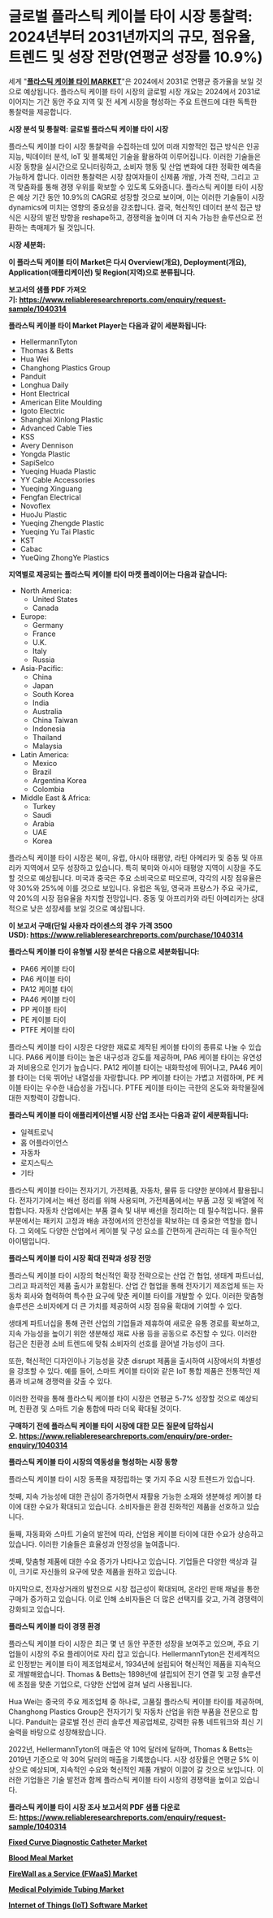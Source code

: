 <p><h1>글로벌 플라스틱 케이블 타이 시장 통찰력: 2024년부터 2031년까지의 규모, 점유율, 트렌드 및 성장 전망(연평균 성장률 10.9%)</h1></p><p>세계 "<strong><a href="https://www.reliableresearchreports.com/plastic-cable-ties-r1040314?utm_campaign=105&utm_medium=8&utm_source=Github&utm_content=ia&utm_term=29112024&utm_id=plastic-cable-ties">플라스틱 케이블 타이 MARKET</a></strong>"은 2024에서 2031로 연평균 증가율을 보일 것으로 예상됩니다. 플라스틱 케이블 타이 시장의 글로벌 시장 개요는 2024에서 2031로 이어지는 기간 동안 주요 지역 및 전 세계 시장을 형성하는 주요 트렌드에 대한 독특한 통찰력을 제공합니다.</p>
<p><strong>시장 분석 및 통찰력: 글로벌 플라스틱 케이블 타이 시장</strong></p>
<p><p>플라스틱 케이블 타이 시장 통찰력을 수집하는데 있어 미래 지향적인 접근 방식은 인공지능, 빅데이터 분석, IoT 및 블록체인 기술을 활용하여 이루어집니다. 이러한 기술들은 시장 동향을 실시간으로 모니터링하고, 소비자 행동 및 산업 변화에 대한 정확한 예측을 가능하게 합니다. 이러한 통찰력은 시장 참여자들이 신제품 개발, 가격 전략, 그리고 고객 맞춤화를 통해 경쟁 우위를 확보할 수 있도록 도와줍니다. 플라스틱 케이블 타이 시장은 예상 기간 동안 10.9%의 CAGR로 성장할 것으로 보이며, 이는 이러한 기술들이 시장 dynamics에 미치는 영향의 중요성을 강조합니다. 결국, 혁신적인 데이터 분석 접근 방식은 시장의 발전 방향을 reshape하고, 경쟁력을 높이며 더 지속 가능한 솔루션으로 전환하는 촉매제가 될 것입니다.</p><a href="%7CAUTHORITHY_DOMAIN_URL%7C?utm_campaign=105&utm_medium=8&utm_source=Github&utm_content=ia&utm_term=29112024&utm_id=plastic-cable-ties"></a></p>
<p><strong>시장 세분화:</strong></p>
<p><strong>이 플라스틱 케이블 타이 Market은 다시 Overview(개요), Deployment(개요), Application(애플리케이션) 및 Region(지역)으로 분류됩니다.</strong></p>
<p><strong>보고서의 샘플 PDF 가져오기:&nbsp;<a href="https://www.reliableresearchreports.com/enquiry/request-sample/1040314?utm_campaign=105&utm_medium=8&utm_source=Github&utm_content=ia&utm_term=29112024&utm_id=plastic-cable-ties">https://www.reliableresearchreports.com/enquiry/request-sample/1040314</a></strong><strong></strong></p>
<p><strong>플라스틱 케이블 타이 Market Player는 다음과 같이 세분화됩니다:</strong></p>
<p><ul><li>HellermannTyton</li><li>Thomas & Betts</li><li>Hua Wei</li><li>Changhong Plastics Group</li><li>Panduit</li><li>Longhua Daily</li><li>Hont Electrical</li><li>American Elite Moulding</li><li>Igoto Electric</li><li>Shanghai Xinlong Plastic</li><li>Advanced Cable Ties</li><li>KSS</li><li>Avery Dennison</li><li>Yongda Plastic</li><li>SapiSelco</li><li>Yueqing Huada Plastic</li><li>YY Cable Accessories</li><li>Yueqing Xinguang</li><li>Fengfan Electrical</li><li>Novoflex</li><li>HuoJu Plastic</li><li>Yueqing Zhengde Plastic</li><li>Yueqing Yu Tai Plastic</li><li>KST</li><li>Cabac</li><li>YueQing ZhongYe Plastics</li></ul></p>
<p><strong>지역별로 제공되는 플라스틱 케이블 타이 마켓 플레이어는 다음과 같습니다:</strong></p>
<p><ul>
    <li>
        North America:
        <ul>
            <li>United States</li>
            <li>Canada</li>
        </ul>
    </li>
    <li>
        Europe:
        <ul>
            <li>Germany</li>
            <li>France</li>
            <li>U.K.</li>
            <li>Italy</li>
            <li>Russia</li>
        </ul>
    </li>
    <li>
        Asia-Pacific:
        <ul>
            <li>China</li>
            <li>Japan</li>
            <li>South Korea</li>
            <li>India</li>
            <li>Australia</li>
            <li>China Taiwan</li>
            <li>Indonesia</li>
            <li>Thailand</li>
            <li>Malaysia</li>
        </ul>
    </li>
    <li>
        Latin America:
        <ul>
            <li>Mexico</li>
            <li>Brazil</li>
            <li>Argentina Korea</li>
            <li>Colombia</li>
        </ul>
    </li>
    <li>
        Middle East & Africa:
        <ul>
            <li>Turkey</li>
            <li>Saudi</li>
            <li>Arabia</li>
            <li>UAE</li>
            <li>Korea</li>
        </ul>
    </li>
    </ul></p>
<p><p>플라스틱 케이블 타이 시장은 북미, 유럽, 아시아 태평양, 라틴 아메리카 및 중동 및 아프리카 지역에서 모두 성장하고 있습니다. 특히 북미와 아시아 태평양 지역이 시장을 주도할 것으로 예상됩니다. 미국과 중국은 주요 소비국으로 떠오르며, 각각의 시장 점유율은 약 30%와 25%에 이를 것으로 보입니다. 유럽은 독일, 영국과 프랑스가 주요 국가로, 약 20%의 시장 점유율을 차지할 전망입니다. 중동 및 아프리카와 라틴 아메리카는 상대적으로 낮은 성장세를 보일 것으로 예상됩니다.</p></p>
<p><strong>이 보고서 구매(단일 사용자 라이센스의 경우 가격 3500 USD):&nbsp;<a href="https://www.reliableresearchreports.com/purchase/1040314?utm_campaign=105&utm_medium=8&utm_source=Github&utm_content=ia&utm_term=29112024&utm_id=plastic-cable-ties">https://www.reliableresearchreports.com/purchase/1040314</a></strong></p>
<p><strong>플라스틱 케이블 타이 유형별 시장 분석은 다음으로 세분화됩니다:</strong></p>
<p><ul><li>PA66 케이블 타이</li><li>PA6 케이블 타이</li><li>PA12 케이블 타이</li><li>PA46 케이블 타이</li><li>PP 케이블 타이</li><li>PE 케이블 타이</li><li>PTFE 케이블 타이</li></ul></p>
<p><p>플라스틱 케이블 타이 시장은 다양한 재료로 제작된 케이블 타이의 종류로 나눌 수 있습니다. PA66 케이블 타이는 높은 내구성과 강도를 제공하며, PA6 케이블 타이는 유연성과 저비용으로 인기가 높습니다. PA12 케이블 타이는 내화학성에 뛰어나고, PA46 케이블 타이는 더욱 뛰어난 내열성을 자랑합니다. PP 케이블 타이는 가볍고 저렴하며, PE 케이블 타이는 우수한 내습성을 가집니다. PTFE 케이블 타이는 극한의 온도와 화학물질에 대한 저항력이 강합니다.</p></p>
<p><strong>플라스틱 케이블 타이 애플리케이션별 시장 산업 조사는 다음과 같이 세분화됩니다:</strong></p>
<p><ul><li>일렉트로닉</li><li>홈 어플라이언스</li><li>자동차</li><li>로지스틱스</li><li>기타</li></ul></p>
<p><p>플라스틱 케이블 타이는 전자기기, 가전제품, 자동차, 물류 등 다양한 분야에서 활용됩니다. 전자기기에서는 배선 정리를 위해 사용되며, 가전제품에서는 부품 고정 및 배열에 적합합니다. 자동차 산업에서는 부품 결속 및 내부 배선을 정리하는 데 필수적입니다. 물류 부문에서는 패키지 고정과 배송 과정에서의 안전성을 확보하는 데 중요한 역할을 합니다. 그 외에도 다양한 산업에서 케이블 및 구성 요소를 간편하게 관리하는 데 필수적인 아이템입니다.</p></p>
<p><strong>플라스틱 케이블 타이 시장 확대 전략과 성장 전망</strong></p>
<p><p>플라스틱 케이블 타이 시장의 혁신적인 확장 전략으로는 산업 간 협업, 생태계 파트너십, 그리고 파괴적인 제품 출시가 포함된다. 산업 간 협업을 통해 전자기기 제조업체 또는 자동차 회사와 협력하여 특수한 요구에 맞춘 케이블 타이를 개발할 수 있다. 이러한 맞춤형 솔루션은 소비자에게 더 큰 가치를 제공하여 시장 점유율 확대에 기여할 수 있다.</p><p>생태계 파트너십을 통해 관련 산업의 기업들과 제휴하여 새로운 유통 경로를 확보하고, 지속 가능성을 높이기 위한 생분해성 재료 사용 등을 공동으로 추진할 수 있다. 이러한 접근은 친환경 소비 트렌드에 맞춰 소비자의 선호를 끌어낼 가능성이 크다.</p><p>또한, 혁신적인 디자인이나 기능성을 갖춘 disrupt 제품을 출시하여 시장에서의 차별성을 강조할 수 있다. 예를 들어, 스마트 케이블 타이와 같은 IoT 통합 제품은 전통적인 제품과 비교해 경쟁력을 갖출 수 있다.</p><p>이러한 전략을 통해 플라스틱 케이블 타이 시장은 연평균 5-7% 성장할 것으로 예상되며, 친환경 및 스마트 기술 통합에 따라 더욱 확대될 것이다.</p></p>
<p><strong>구매하기 전에 플라스틱 케이블 타이 시장에 대한 모든 질문에 답하십시오.&nbsp;<a href="https://www.reliableresearchreports.com/enquiry/pre-order-enquiry/1040314?utm_campaign=105&utm_medium=8&utm_source=Github&utm_content=ia&utm_term=29112024&utm_id=plastic-cable-ties">https://www.reliableresearchreports.com/enquiry/pre-order-enquiry/1040314</a></strong><strong></strong></p>
<p><strong>플라스틱 케이블 타이 시장의 역동성을 형성하는 시장 동향</strong></p>
<p><p>플라스틱 케이블 타이 시장 동폭을 재정립하는 몇 가지 주요 시장 트렌드가 있습니다. </p><p>첫째, 지속 가능성에 대한 관심이 증가하면서 재활용 가능한 소재와 생분해성 케이블 타이에 대한 수요가 확대되고 있습니다. 소비자들은 환경 친화적인 제품을 선호하고 있습니다.</p><p>둘째, 자동화와 스마트 기술의 발전에 따라, 산업용 케이블 타이에 대한 수요가 상승하고 있습니다. 이러한 기술들은 효율성과 안정성을 높여줍니다.</p><p>셋째, 맞춤형 제품에 대한 수요 증가가 나타나고 있습니다. 기업들은 다양한 색상과 길이, 크기로 자신들의 요구에 맞춘 제품을 원하고 있습니다.</p><p>마지막으로, 전자상거래의 발전으로 시장 접근성이 확대되며, 온라인 판매 채널을 통한 구매가 증가하고 있습니다. 이로 인해 소비자들은 더 많은 선택지를 갖고, 가격 경쟁력이 강화되고 있습니다.</p></p>
<p><strong>플라스틱 케이블 타이 경쟁 환경</strong></p>
<p><p>플라스틱 케이블 타이 시장은 최근 몇 년 동안 꾸준한 성장을 보여주고 있으며, 주요 기업들이 시장의 주요 플레이어로 자리 잡고 있습니다. HellermannTyton은 전세계적으로 인정받는 케이블 타이 제조업체로서, 1934년에 설립되어 혁신적인 제품을 지속적으로 개발해왔습니다. Thomas & Betts는 1898년에 설립되어 전기 연결 및 고정 솔루션에 초점을 맞춘 기업으로, 다양한 산업에 걸쳐 널리 사용됩니다.</p><p>Hua Wei는 중국의 주요 제조업체 중 하나로, 고품질 플라스틱 케이블 타이를 제공하며, Changhong Plastics Group은 전자기기 및 자동차 산업을 위한 부품을 전문으로 합니다. Panduit는 글로벌 전선 관리 솔루션 제공업체로, 강력한 유통 네트워크와 최신 기술력을 바탕으로 성장해왔습니다.</p><p>2022년, HellermannTyton의 매출은 약 10억 달러에 달하며, Thomas & Betts는 2019년 기준으로 약 30억 달러의 매출을 기록했습니다. 시장 성장률은 연평균 5% 이상으로 예상되며, 지속적인 수요와 혁신적인 제품 개발이 이끌어 갈 것으로 보입니다. 이러한 기업들은 기술 발전과 함께 플라스틱 케이블 타이 시장의 경쟁력을 높이고 있습니다.</p></p>
<p><strong>플라스틱 케이블 타이 시장 조사 보고서의 PDF 샘플 다운로드:&nbsp;<a href="https://www.reliableresearchreports.com/enquiry/request-sample/1040314?utm_campaign=105&utm_medium=8&utm_source=Github&utm_content=ia&utm_term=29112024&utm_id=plastic-cable-ties">https://www.reliableresearchreports.com/enquiry/request-sample/1040314</a></strong></p>
<p><strong><p><a href="https://github.com/dmitriyvo6rog/Market-Research-Report-List-1/blob/main/fixed-curve-diagnostic-catheter-market.md?utm_campaign=105&utm_medium=8&utm_source=Github&utm_content=ia&utm_term=29112024&utm_id=plastic-cable-ties">Fixed Curve Diagnostic Catheter Market</a></p><p><a href="https://www.linkedin.com/pulse/exploring-blood-meal-market-dynamics-revenue-analysis-growth-projections-vlzme?utm_campaign=105&utm_medium=8&utm_source=Github&utm_content=ia&utm_term=29112024&utm_id=plastic-cable-ties">Blood Meal Market</a></p><p><a href="https://issuu.com/reportprime-2/docs/firewall-as-a-service-fwaas-market-_dd93b8f854e5a1?utm_campaign=105&utm_medium=8&utm_source=Github&utm_content=ia&utm_term=29112024&utm_id=plastic-cable-ties">FireWall as a Service (FWaaS) Market</a></p><p><a href="https://github.com/petbigbeepjn/Market-Research-Report-List-1/blob/main/medical-polyimide-tubing-market.md?utm_campaign=105&utm_medium=8&utm_source=Github&utm_content=ia&utm_term=29112024&utm_id=plastic-cable-ties">Medical Polyimide Tubing Market</a></p><p><a href="https://issuu.com/reportprime-2/docs/internet-of-things-iot-software-mar_57c6203b5bdab5?utm_campaign=105&utm_medium=8&utm_source=Github&utm_content=ia&utm_term=29112024&utm_id=plastic-cable-ties">Internet of Things (IoT) Software Market</a></p></strong></p>